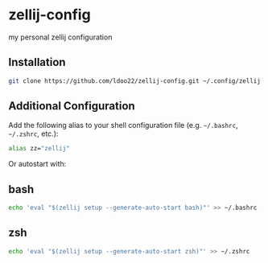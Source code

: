 # zellij-config
my personal zellij configuration

## Installation

```bash
git clone https://github.com/ldoo22/zellij-config.git ~/.config/zellij
```

## Additional Configuration

Add the following alias to your shell configuration file (e.g. `~/.bashrc`, `~/.zshrc`, etc.):

```bash
alias zz="zellij"
```

Or autostart with:

## bash

```bash
echo 'eval "$(zellij setup --generate-auto-start bash)"' >> ~/.bashrc
```

## zsh


```bash
echo 'eval "$(zellij setup --generate-auto-start zsh)"' >> ~/.zshrc
```
